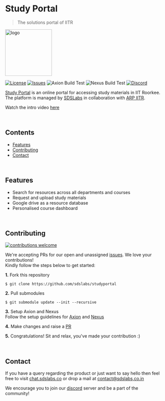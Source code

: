 # Study Portal

> The solutions portal of IITR

<img src="https://study.sdslabs.co/favicon.ico" alt="logo" height="150" />

[![License](https://img.shields.io/badge/license-MIT-blue.svg)](https://github.com/sdslabs/studyportal/blob/master/LICENSE.md) 
[![Issues](https://img.shields.io/github/issues-raw/sdslabs/studyportal)](https://github.com/sdslabs/studyportal/issues) 
![Axion Build Test](https://img.shields.io/github/workflow/status/sdslabs/studyportal-axion/Lint%20Test/master?label=Axion%20Build%20Test)
![Nexus Build Test](https://img.shields.io/github/workflow/status/sdslabs/studyportal-nexus/Python%20CI/master?label=Nexus%20Build%20Test)
[![Discord](https://img.shields.io/badge/Discord-7289DA)](https://discord.gg/ch2ZJKzfh7) 

[Study Portal](https://study.sdslabs.co) is an online portal for accessing study materials in IIT Roorkee. The platform is managed by [SDSLabs](https://sdslabs.co) in collaboration with [ARP IITR](http://arp.iitr.ac.in/).

Watch the intro video [here](https://www.facebook.com/SDSLabs/videos/410983967251810/)

<br/>

## Contents

* [Features](#features)
* [Contributing](#contributing)
* [Contact](#contact)

<br/>

## Features

* Search for resources across all departments and courses
* Request and upload study materials
* Google drive as a resource database
* Personalised course dashboard

<br/>

## Contributing
[![contributions welcome](https://img.shields.io/badge/contributions-welcome-brightgreen.svg)](https://github.com/dwyl/esta/issues)

We're accepting PRs for our open and unassigned [issues](https://github.com/sdslabs/studyportal/issues). We love your contributions!  
Kindly follow the steps below to get started:

**1.** Fork this repository
```shell
$ git clone https://github.com/sdslabs/studyportal
```
**2.** Pull submodules
```shell
$ git submodule update --init --recursive
```
**3.** Setup Axion and Nexus   
Follow the setup guidelines for [Axion](https://github.com/sdslabs/studyportal-axion) and [Nexus](https://github.com/sdslabs/studyportal-nexus)

**4.** Make changes and raise a [PR](https://docs.github.com/en/pull-requests/collaborating-with-pull-requests/proposing-changes-to-your-work-with-pull-requests/creating-a-pull-request)

**5.** Congratulations! Sit and relax, you've made your contribution :)

<br/>

## Contact
If you have a query regarding the product or just want to say hello then feel free to visit [chat.sdslabs.co](https://chat.sdslabs.co/) or drop a mail at [contact@sdslabs,co.in](mailto:contact@sdslabs.co.in)  

We encourage you to join our [discord](https://discord.gg/ch2ZJKzfh7) server and be a part of the community!
